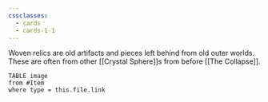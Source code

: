 ```yaml
---
cssclasses:
  - cards
  - cards-1-1
---
```


Woven relics are old artifacts and pieces left behind from old outer worlds. These are often from other [[Crystal Sphere]]s from before [[The Collapse]].

```dataview
TABLE image
from #Item
where type = this.file.link
```